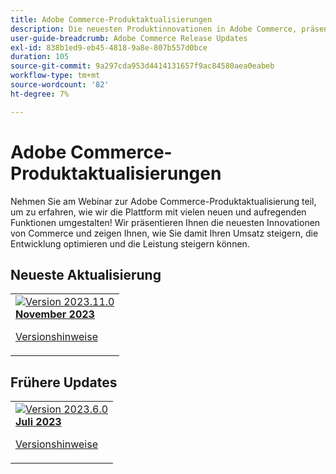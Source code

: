 ```yaml
---
title: Adobe Commerce-Produktaktualisierungen
description: Die neuesten Produktinnovationen in Adobe Commerce, präsentiert vom Adobe Commerce-Produktteam.
user-guide-breadcrumb: Adobe Commerce Release Updates
exl-id: 838b1ed9-eb45-4818-9a8e-807b557d0bce
duration: 105
source-git-commit: 9a297cda953d4414131657f9ac84580aea0eabeb
workflow-type: tm+mt
source-wordcount: '82'
ht-degree: 7%

---
```


# Adobe Commerce-Produktaktualisierungen

Nehmen Sie am Webinar zur Adobe Commerce-Produktaktualisierung teil, um zu erfahren, wie wir die Plattform mit vielen neuen und aufregenden Funktionen umgestalten! Wir präsentieren Ihnen die neuesten Innovationen von Commerce und zeigen Ihnen, wie Sie damit Ihren Umsatz steigern, die Entwicklung optimieren und die Leistung steigern können.

## Neueste Aktualisierung

<table style="max-width: 50%;">
  <tr>
    <td>
      <a href="2023/nov2023.md">
        <img alt="Version 2023.11.0" src="https://video.tv.adobe.com/v/3425732/?format=jpeg" />
      </a>
      <div>
        <a href="2023/nov2023.md">
          <strong>November 2023</strong>
          <br/>
        </a>
          <!-- <em>Release date June 2023 </em> -->
      </div>
      <p>
        <a href="https://experienceleague.adobe.com/docs/commerce-operations/release/notes/overview.html?lang=de">Versionshinweise</a>
      <p>
    </td>
  </tr>  
</table>

## Frühere Updates

<table style="max-width: 50%;">
  <tr>
    <td>
      <a href="2023/july2023.md">
        <img alt="Version 2023.6.0" src="https://video.tv.adobe.com/v/3422012?format=jpeg" />
      </a>
      <div>
        <a href="2023/july2023.md">
          <strong>Juli 2023</strong>
          <br/>
        </a>
          <!-- <em>Release date June 2023 </em> -->
      </div>
      <p>
        <a href="https://experienceleague.adobe.com/docs/commerce-operations/release/notes/overview.html?lang=de">Versionshinweise</a>
      <p>
    </td>
  </tr>  
</table>

<!--

## Past Updates

<table style="max-width: 50%;">
  <tr>
    <td>
      <a href="2023/2023-4-0.md">
        <img alt="2023.4.0 Release" src="2023/assets/2023-4-0-thumb.png" />
      </a>
      <div>
        <a href="2023/2023-4-0.md">
          <strong>Release | 2023.4.0</strong>
          <br/>
        </a>
          <em>Release date June 2023 </em>
      </div>
      <p>
        <a href="https://experienceleague.adobe.com/docs/experience-manager-cloud-service/content/release-notes/release-notes/release-notes-current.html?lang=de">Release notes</a>
      <p>
    </td>
    <td>
      <a href="2023/2023-2-0.md">
        <img alt="2023.2.0 Release" src="2023/assets/2023-2-0-thumb.png" />
      </a>
      <div>
        <a href="2023/2023-2-0.md">
          <strong>Release | 2023.2.0</strong>
          <br/>
        </a>
          <em>Release date Mar 2023 </em>
      </div>
      <p>
        <a href="https://experienceleague.adobe.com/docs/experience-manager-cloud-service/content/release-notes/release-notes/release-notes-current.html?lang=de">Release notes</a>
      <p>
    </td>
    <td>
      <a href="2023/2023-1-0.md">
        <img alt="2023.1.0 Release" src="2023/assets/2023-1-0-thumb.png" />
      </a>
      <div>
        <a href="2023/2023-1-0.md">
          <strong>Release | 2023.1.0</strong>
          <br/>
        </a>
          <em>Release date  Feb 2023 </em>
      </div>
      <p>
        <a href="https://experienceleague.adobe.com/docs/experience-manager-cloud-service/content/release-notes/release-notes/release-notes-current.html?lang=de">Release notes</a>
      <p>
    </td>
  </tr>  
  <tr> 
    <td>
      <a href="2022/2022-10-0.md">
        <img alt="2022.10.0 Release" src="2022/assets/2022-10-0-thumb.png" />
      </a>
      <div>
        <a href="2022/2022-10-0.md">
          <strong>Release | 2022.10.0</strong>
          <br/>
        </a>
          <em>Release date  Oct 13, 2022 </em>
      </div>
      <p>
        <a href="https://experienceleague.adobe.com/docs/experience-manager-cloud-service/content/release-notes/release-notes/release-notes-current.html?lang=de">Release notes</a>
      <p>
    </td>
    <td>
      <a href="2022/2022-8-0.md">
        <img alt="2022.8.0 Release" src="2022/assets/2022-8-0-thumb.png" />
      </a>
      <div>
        <a href="2022/2022-8-0.md">
          <strong>Release | 2022.8.0</strong>
          <br/>
        </a>
          <em>Release date  Sept 1, 2022 </em>
      </div>
      <p>
        <a href="https://experienceleague.adobe.com/docs/experience-manager-cloud-service/content/release-notes/release-notes/release-notes-current.html?lang=de">Release notes</a>
      <p>
    </td>
    <td>
      <a href="2022/2022-7-0.md">
        <img alt="2022.7.0 Release" src="2022/assets/2022-7-0-thumb.png" />
      </a>
      <div>
        <a href="2022/2022-7-0.md">
          <strong>Release | 2022.7.0</strong>
          <br/>
        </a>
          <em>Release date  Aug 8, 2022 </em>
      </div>
      <p>
        <a href="https://experienceleague.adobe.com/docs/experience-manager-cloud-service/content/release-notes/release-notes/release-notes-current.html?lang=de">Release notes</a>
      <p>
    </td>
</tr>
<tr>
    <td>
      <a href="2022/2022-6-0.md">
        <img alt="2022.6.0 Release" src="2022/assets/2022-6-0-thumb.png" />
      </a>
      <div>
        <a href="2022/2022-6-0.md">
          <strong>Release | 2022.6.0</strong>
          <br/>
        </a>
          <em>Release date  June 30, 2022 </em>
      </div>
      <p>
        <a href="https://experienceleague.adobe.com/docs/experience-manager-cloud-service/content/release-notes/release-notes/release-notes-current.html?lang=de">Release notes</a>
      <p>
    </td>
    <td>
      <a href="2022/2022-5-0.md">
        <img alt="2022.5.0 Release" src="2022/assets/2022-5-0-thumb.png" />
      </a>
      <div>
        <a href="2022/2022-5-0.md">
          <strong>Release | 2022.5.0</strong>
          <br/>
        </a>
          <em>Release date  June 9, 2022 </em>
      </div>
      <p>
        <a href="https://experienceleague.adobe.com/docs/experience-manager-cloud-service/content/release-notes/release-notes/release-notes-current.html?lang=de">Release notes</a>
      <p>
    </td>
    <td>
      <a href="2022/2022-4-0.md">
        <img alt="2022.4.0 Release" src="2022/assets/2022-4-0.png" />
      </a>
      <div>
        <a href="2022/2022-4-0.md">
          <strong>Release | 2022.4.0</strong>
          <br/>
        </a>
          <em>Released  May 5, 2022 </em>
      </div>
      <p>
        <a href="https://experienceleague.adobe.com/docs/experience-manager-cloud-service/content/release-notes/release-notes/release-notes-current.html?lang=de">Release notes</a>
      <p>
    </td>
  </tr>
</table>

-->
